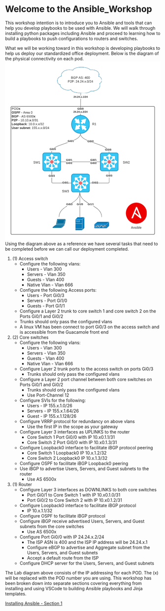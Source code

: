 # Welcome to the Ansible_Workshop
This workshop intention is to introduce you to Ansible and tools that can help you develop playbooks to be used with Ansible. We will walk through installing python packages including Ansible and proceed to learning how to build a playbooks to push configurations to routers and switches.

What we will be working toward in this workshop is developing playbooks to help us deploy our standardized office deployment. Below is the diagram of the physical connectivity on each pod. 
<img src="/assets/images/Ansible-WorkShop.png" alt="">
Using the diagram above as a reference we have several tasks that need to be completed before we can call our deployment completed.
1. (1) Access switch
    * Configure the following vlans:
      * Users - Vlan 300
      * Servers - Vlan 350
      * Guests - Vlan 400
      * Native Vlan - Vlan 666
    * Configure the following Access ports:
      * Users - Port Gi0/3 
      * Servers - Port Gi1/0
      * Guests - Port Gi1/1
    *  Configure a Layer 2 trunk to core switch 1 and core switch 2 on the Ports Gi0/1 and Gi0/2
      * Trunks should only pass the configured vlans
    * A linux VM has been connect to port Gi0/3 on the access switch and is accessible from the Guacamole front end
2. (2) Core switches
    * Configure the following vlans:
      * Users - Vlan 300
      * Servers - Vlan 350
      * Guests - Vlan 400
      * Native Vlan - Vlan 666
    * Configure Layer 2 trunk ports to the access switch on ports Gi0/3
      * Trunks should only pass the configured vlans
    * Configure a Layer 2 port channel between both core switches on Ports Gi0/1 and Gi0/2
      * Trunks should only pass the configured vlans
      * Use Port-Channel 12
    * Configure SVIs for the following: 
      * Users - IP 155.x.1.0/26
      * Servers - IP 155.x.1.64/26
      * Guest - IP 155.x.1.128/26
    * Configure VRRP protocol for redundancy on above vlans
      * Use the first IP in the scope as your gateway
    * Configure Layer 3 interfaces as UPLINKS to the router
      * Core Switch 1 Port Gi0/0 with IP 10.x0.1.1/31
      * Core Switch 2 Port Gi0/0 with IP 10.x0.1.3/31
    * Configure Loopback0 interface to facilitate iBGP protocol peering
      * Core Switch 1 Loopback0 IP 10.x.1.2/32
      * Core Switch 2 Loopback0 IP 10.x.1.3/32
    * Configure OSPF to facilitate iBGP Loopback0 peering
    * Use iBGP to advertise Users, Servers, and Guest subnets to the router
      * Use AS 6500x
3.  (1) Router
    * Configure Layer 3 interfaces as DOWNLINKS to both core switches
      * Port Gi0/1 to Core Switch 1 with IP 10.x0.1.0/31
      * Port Gi0/2 to Core Switch 2 with IP 10.x0.1.2/31
    * Configure Loopback0 interface to facilitate iBGP protocol
      * IP 10.x.1.1/32
    * Configure OSPF to facilitate iBGP protocol
    * Configure iBGP receive advertised Users, Servers, and Guest subnets from the core switches
      * Use AS 6500x
    * Configure Port Gi0/0 with IP 24.24.x.2/24
      * The ISP ASN is 400 and the ISP IP address will be 24.24.x.1
      * Configure eBGP to advertise and Aggregate subnet from the Users, Servers, and Guest subnets 
      * Accept a default route from the ISP
    * Configure DHCP server for the Users, Servers, and Guest subnets

The Lab diagram above consists of the IP addressing for each POD. The (x) will be replaced with the POD number you are using. This workshop has been broken down into separate sections covering everything from installing and using VSCode to building Ansible playbooks and Jinja templates.


[Installing Ansible - Section 1](installing_ansible.md)